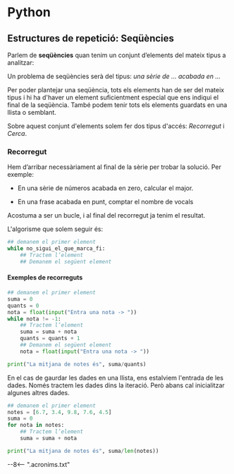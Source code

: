 # Python

## Estructures de repetició: Seqüències

Parlem de **seqüències** quan tenim un conjunt d’elements del mateix tipus a analitzar:

Un problema de seqüències serà del tipus: *una sèrie de ... acabada en ...*

Per poder plantejar una seqüència, tots els elements han de ser  del mateix tipus i hi ha d'haver un element suficientment especial que ens indiqui el final de la seqüència. També podem tenir tots els elements guardats en una llista o semblant.

Sobre aquest conjunt d'elements solem fer dos tipus d'accés: *Recorregut* i *Cerca*.

### Recorregut

Hem d’arribar necessàriament al final de la sèrie per trobar la solució. Per exemple:
    
* En una sèrie de números acabada en zero, calcular el major.

* En una frase acabada en punt, comptar el nombre de vocals

Acostuma a ser un bucle, i al final del recorregut ja tenim el resultat.

L'algorisme que solem seguir és:

```py
## demanem el primer element
while no_sigui_el_que_marca_fi:
    ## Tractem l’element
    ## Demanem el següent element
```

#### Exemples de recorreguts

```py title="Mitjana d'unes notes entrades al moment"
## demanem el primer element
suma = 0
quants = 0
nota = float(input("Entra una nota -> "))
while nota != -1:
    ## Tractem l’element
    suma = suma + nota
    quants = quants + 1
    ## Demanem el següent element
    nota = float(input("Entra una nota -> "))

print("La mitjana de notes és", suma/quants)
```

En el cas de gaurdar les dades en una llista, ens estalviem l'entrada de les dades. Només tractem les dades dins la iteració. Però abans cal inicialitzar algunes altres dades.

```py title="Mitjana d'unes notes guardades en una llista"
## demanem el primer element
notes = [6.7, 3.4, 9.8, 7.6, 4.5]
suma = 0
for nota in notes:
    ## Tractem l’element
    suma = suma + nota

print("La mitjana de notes és", suma/len(notes))
```

[while]:                https://docs.python.org/reference/compound_stmts.html#the-while-statement       "while"
[for]:                  https://docs.python.org/reference/compound_stmts.html#the-for-statement         "for"
[continue]:             https://docs.python.org/reference/simple_stmts.html#continue                    "continue"
[break]:                https://docs.python.org/reference/simple_stmts.html#break                       "break"
[range]:                https://docs.python.org/library/stdtypes.html#range                             "range"
[enumerate]:            https://docs.python.org/library/functions.html#enumerate                        "enumerate"
[objecte iterable]:     https://docs.python.org/glossary.html#term-iterable                             "objecte iterable"
[range]:                https://docs.python.org/library/stdtypes.html#range                             "range"
[else]:                 https://docs.python.org/3/tutorial/controlflow.html#break-and-continue-statements-and-else-clauses-on-loops  "else en iteracions"


--8<-- ".acronims.txt"
